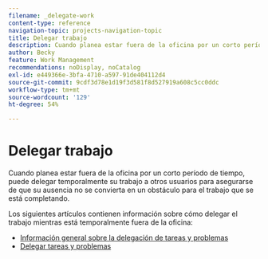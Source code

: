 ```yaml
---
filename: _delegate-work
content-type: reference
navigation-topic: projects-navigation-topic
title: Delegar trabajo
description: Cuando planea estar fuera de la oficina por un corto período de tiempo, puede delegar temporalmente su trabajo a otros usuarios para asegurarse de que su ausencia no se convierta en un obstáculo para el trabajo que se está completando. Los artículos de esta sección contienen información sobre cómo delegar el trabajo mientras está temporalmente fuera de la oficina.
author: Becky
feature: Work Management
recommendations: noDisplay, noCatalog
exl-id: e449366e-3bfa-4710-a597-91de404112d4
source-git-commit: 9cdf3d78e1d19f3d581f8d527919a608c5cc0ddc
workflow-type: tm+mt
source-wordcount: '129'
ht-degree: 54%

---
```


# Delegar trabajo

<!--Audited: 10/2024-->

Cuando planea estar fuera de la oficina por un corto período de tiempo, puede delegar temporalmente su trabajo a otros usuarios para asegurarse de que su ausencia no se convierta en un obstáculo para el trabajo que se está completando.

Los siguientes artículos contienen información sobre cómo delegar el trabajo mientras está temporalmente fuera de la oficina:

* [Información general sobre la delegación de tareas y problemas](../../manage-work/delegate-work/delegate-work-overview.md)
* [Delegar tareas y problemas](../../manage-work/delegate-work/how-to-delegate-work.md)

